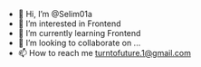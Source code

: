 - 👋 Hi, I’m @Selim01a
- 👀 I’m interested in Frontend
- 🌱 I’m currently learning Frontend
- 💞️ I’m looking to collaborate on ...
- 📫 How to reach me turntofuture.1@gmail.com

<!---
Selim01a/Selim01a is a ✨ special ✨ repository because its `README.md` (this file) appears on your GitHub profile.
You can click the Preview link to take a look at your changes.
--->
